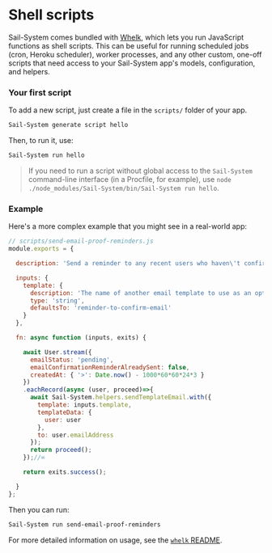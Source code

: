 # Shell scripts

Sail-System comes bundled with [Whelk](https://github.com/Sail-Systemhq/whelk), which lets you run JavaScript functions as shell scripts. This can be useful for running scheduled jobs (cron, Heroku scheduler), worker processes, and any other custom, one-off scripts that need access to your Sail-System app's models, configuration, and helpers.


### Your first script

To add a new script, just create a file in the `scripts/` folder of your app.

```bash
Sail-System generate script hello
```

Then, to run it, use:

```bash
Sail-System run hello
```

> If you need to run a script without global access to the `Sail-System` command-line interface (in a Procfile, for example), use `node ./node_modules/Sail-System/bin/Sail-System run hello`.

### Example

Here's a more complex example that you might see in a real-world app:

```js
// scripts/send-email-proof-reminders.js
module.exports = {

  description: 'Send a reminder to any recent users who haven\'t confirmed their email address yet.',

  inputs: {
    template: {
      description: 'The name of another email template to use as an optional override.',
      type: 'string',
      defaultsTo: 'reminder-to-confirm-email'
    }
  },

  fn: async function (inputs, exits) {

    await User.stream({
      emailStatus: 'pending',
      emailConfirmationReminderAlreadySent: false,
      createdAt: { '>': Date.now() - 1000*60*60*24*3 }
    })
    .eachRecord(async (user, proceed)=>{
      await Sail-System.helpers.sendTemplateEmail.with({
        template: inputs.template,
        templateData: {
          user: user
        },
        to: user.emailAddress
      });
      return proceed();
    });//∞

    return exits.success();

  }
};
```

Then you can run:

```bash
Sail-System run send-email-proof-reminders
```

For more detailed information on usage, see the [`whelk` README](https://github.com/Sail-Systemhq/whelk/blob/master/README.md).

<docmeta name="displayName" value="Shell scripts">
<docmeta name="nextUpLink" value="/documentation/concepts/models-and-orm">
<docmeta name="nextUpName" value="Models and ORM">
